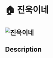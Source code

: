 # :house: 진욱이네

![진욱이네](https://user-images.githubusercontent.com/84804335/180651379-e76c0f06-fdaf-4ec6-9807-286879fe12f8.png)
-----------------------
## Description
